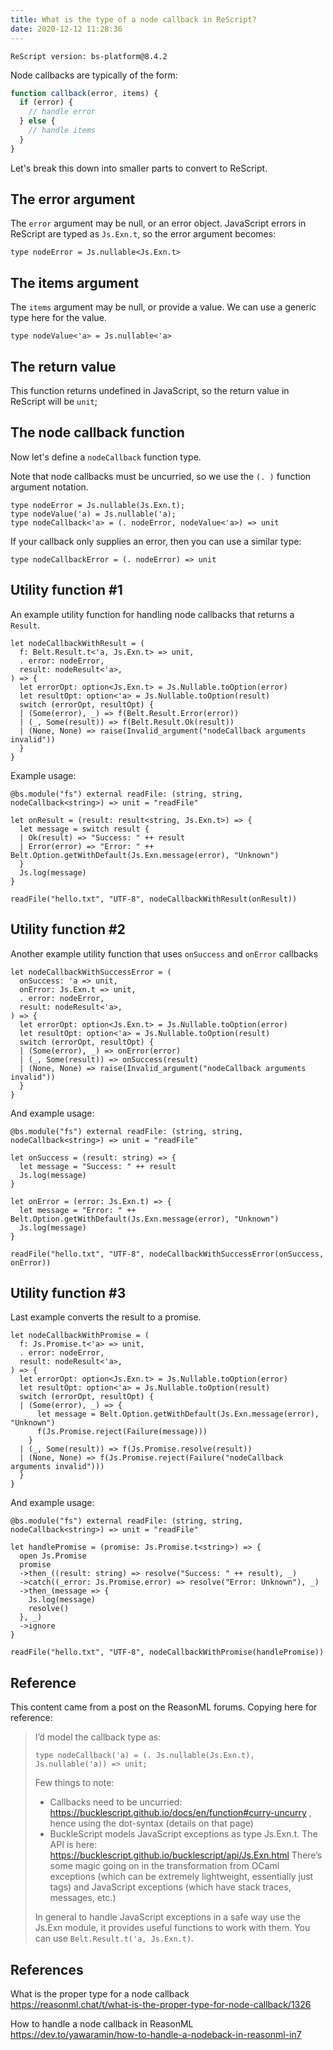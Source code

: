 ```yaml
---
title: What is the type of a node callback in ReScript?
date: 2020-12-12 11:28:36
---
```


```
ReScript version: bs-platform@8.4.2
```

Node callbacks are typically of the form:

```js
function callback(error, items) {
  if (error) {
    // handle error
  } else {
    // handle items
  }
}
```

Let's break this down into smaller parts to convert to ReScript.

## The error argument

The `error` argument may be null, or an error object. JavaScript errors in ReScript are typed as `Js.Exn.t`, so the error argument becomes:

```re
type nodeError = Js.nullable<Js.Exn.t>
```

## The items argument

The `items` argument may be null, or provide a value. We can use a generic type here for the value.

```re
type nodeValue<'a> = Js.nullable<'a>
```

## The return value

This function returns undefined in JavaScript, so the return value in ReScript will be `unit`;

## The node callback function

Now let's define a `nodeCallback` function type.

Note that node callbacks must be uncurried, so we use the `(. )` function argument notation.

```reasonml
type nodeError = Js.nullable(Js.Exn.t);
type nodeValue('a) = Js.nullable('a);
type nodeCallback<'a> = (. nodeError, nodeValue<'a>) => unit
```

If your callback only supplies an error, then you can use a similar type:

```re
type nodeCallbackError = (. nodeError) => unit
```

## Utility function #1

An example utility function for handling node callbacks that returns a `Result`.

```re
let nodeCallbackWithResult = (
  f: Belt.Result.t<'a, Js.Exn.t> => unit,
  . error: nodeError,
  result: nodeResult<'a>,
) => {
  let errorOpt: option<Js.Exn.t> = Js.Nullable.toOption(error)
  let resultOpt: option<'a> = Js.Nullable.toOption(result)
  switch (errorOpt, resultOpt) {
  | (Some(error), _) => f(Belt.Result.Error(error))
  | (_, Some(result)) => f(Belt.Result.Ok(result))
  | (None, None) => raise(Invalid_argument("nodeCallback arguments invalid"))
  }
}
```

Example usage:

```re
@bs.module("fs") external readFile: (string, string, nodeCallback<string>) => unit = "readFile"

let onResult = (result: result<string, Js.Exn.t>) => {
  let message = switch result {
  | Ok(result) => "Success: " ++ result
  | Error(error) => "Error: " ++ Belt.Option.getWithDefault(Js.Exn.message(error), "Unknown")
  }
  Js.log(message)
}

readFile("hello.txt", "UTF-8", nodeCallbackWithResult(onResult))
```

## Utility function #2

Another example utility function that uses `onSuccess` and `onError` callbacks

```re
let nodeCallbackWithSuccessError = (
  onSuccess: 'a => unit,
  onError: Js.Exn.t => unit,
  . error: nodeError,
  result: nodeResult<'a>,
) => {
  let errorOpt: option<Js.Exn.t> = Js.Nullable.toOption(error)
  let resultOpt: option<'a> = Js.Nullable.toOption(result)
  switch (errorOpt, resultOpt) {
  | (Some(error), _) => onError(error)
  | (_, Some(result)) => onSuccess(result)
  | (None, None) => raise(Invalid_argument("nodeCallback arguments invalid"))
  }
}
```

And example usage:

```re
@bs.module("fs") external readFile: (string, string, nodeCallback<string>) => unit = "readFile"

let onSuccess = (result: string) => {
  let message = "Success: " ++ result
  Js.log(message)
}

let onError = (error: Js.Exn.t) => {
  let message = "Error: " ++ Belt.Option.getWithDefault(Js.Exn.message(error), "Unknown")
  Js.log(message)
}

readFile("hello.txt", "UTF-8", nodeCallbackWithSuccessError(onSuccess, onError))
```

## Utility function #3

Last example converts the result to a promise.

```re
let nodeCallbackWithPromise = (
  f: Js.Promise.t<'a> => unit,
  . error: nodeError,
  result: nodeResult<'a>,
) => {
  let errorOpt: option<Js.Exn.t> = Js.Nullable.toOption(error)
  let resultOpt: option<'a> = Js.Nullable.toOption(result)
  switch (errorOpt, resultOpt) {
  | (Some(error), _) => {
      let message = Belt.Option.getWithDefault(Js.Exn.message(error), "Unknown")
      f(Js.Promise.reject(Failure(message)))
    }
  | (_, Some(result)) => f(Js.Promise.resolve(result))
  | (None, None) => f(Js.Promise.reject(Failure("nodeCallback arguments invalid")))
  }
}
```

And example usage:

```re
@bs.module("fs") external readFile: (string, string, nodeCallback<string>) => unit = "readFile"

let handlePromise = (promise: Js.Promise.t<string>) => {
  open Js.Promise
  promise
  ->then_((result: string) => resolve("Success: " ++ result), _)
  ->catch((_error: Js.Promise.error) => resolve("Error: Unknown"), _)
  ->then_(message => {
    Js.log(message)
    resolve()
  }, _)
  ->ignore
}

readFile("hello.txt", "UTF-8", nodeCallbackWithPromise(handlePromise))
```

## Reference

This content came from a post on the ReasonML forums. Copying here for reference:

> I’d model the callback type as:
>
> `type nodeCallback('a) = (. Js.nullable(Js.Exn.t), Js.nullable('a)) => unit;`
>
> Few things to note:
>
> - Callbacks need to be uncurried: https://bucklescript.github.io/docs/en/function#curry-uncurry , hence using the dot-syntax (details on that page)
> - BuckleScript models JavaScript exceptions as type Js.Exn.t. The API is here: https://bucklescript.github.io/bucklescript/api/Js.Exn.html
>   There’s some magic going on in the transformation from OCaml exceptions (which can be extremely lightweight, essentially just tags) and JavaScript exceptions (which have stack traces, messages, etc.)
>
> In general to handle JavaScript exceptions in a safe way use the Js.Exn module, it provides useful functions to work with them. You can use `Belt.Result.t('a, Js.Exn.t)`.

## References

What is the proper type for a node callback  
https://reasonml.chat/t/what-is-the-proper-type-for-node-callback/1326

How to handle a node callback in ReasonML  
https://dev.to/yawaramin/how-to-handle-a-nodeback-in-reasonml-in7
